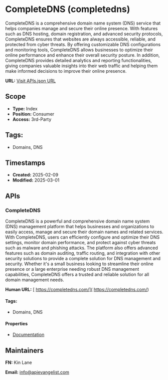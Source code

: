 # CompleteDNS (completedns)
CompleteDNS is a comprehensive domain name system (DNS) service that helps companies manage and secure their online presence. With features such as DNS hosting, domain registration, and advanced security protocols, CompleteDNS ensures that websites are always accessible, reliable, and protected from cyber threats. By offering customizable DNS configurations and monitoring tools, CompleteDNS allows businesses to optimize their online performance and enhance their overall security posture. In addition, CompleteDNS provides detailed analytics and reporting functionalities, giving companies valuable insights into their web traffic and helping them make informed decisions to improve their online presence.

**URL:** [Visit APIs.json URL](https://raw.githubusercontent.com/api-evangelist/completedns/refs/heads/main/apis.yml)

## Scope

- **Type:** Index 
- **Position:** Consumer 
- **Access:** 3rd-Party 

## Tags:

 - Domains, DNS

## Timestamps

- **Created:** 2025-02-09 
- **Modified:** 2025-03-01 

## APIs

### CompleteDNS
CompleteDNS is a powerful and comprehensive domain name system (DNS) management platform that helps businesses and organizations to easily access, manage and secure their domain names and related services. With CompleteDNS, users can efficiently configure and optimize their DNS settings, monitor domain performance, and protect against cyber threats such as malware and phishing attacks. The platform also offers advanced features such as domain auditing, traffic routing, and integration with other security solutions to provide a complete solution for DNS management and security. Whether it's a small business looking to streamline their online presence or a large enterprise needing robust DNS management capabilities, CompleteDNS offers a trusted and reliable solution for all domain management needs.

**Human URL:** [ https://completedns.com/]( https://completedns.com/)


#### Tags:

 - Domains, DNS

#### Properties

- [Documentation]( https://completedns.com/)

## Maintainers

**FN:** Kin Lane

**Email:** info@apievangelist.com

